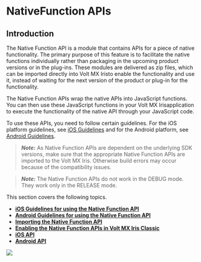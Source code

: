                             

NativeFunction APIs
===================

Introduction
------------

The Native Function API is a module that contains APIs for a piece of native functionality. The primary purpose of this feature is to facilitate the native functions individually rather than packaging in the upcoming product versions or in the plug-ins. These modules are delivered as zip files, which can be imported directly into Volt MX Iristo enable the functionality and use it, instead of waiting for the next version of the product or plug-in for the functionality.

The Native Function APIs wrap the native APIs into JavaScript functions. You can then use these JavaScript functions in your Volt MX Irisapplication to execute the functionality of the native API through your JavaScript code.

To use these APIs, you need to follow certain guidelines. For the iOS platform guidelines, see [iOS Guidelines](guidelines_ios.md) and for the Android platform, see [Android Guidelines](guidelines_android.md).

> **_Note:_** As Native Function APIs are dependent on the underlying SDK versions, make sure that the appropriate Native Function APIs are imported to the Volt MX Iris. Otherwise build errors may occur because of the compatibility issues.

> **_Note:_** The Native Function APIs do not work in the DEBUG mode. They work only in the RELEASE mode.

This section covers the following topics.

*   **[iOS Guidelines for using the Native Function API](guidelines_ios.md)**
*   **[Android Guidelines for using the Native Function API](guidelines_android.md)**
*   **[Importing the Native Function API](importing_ssm.md)**
*   **[Enabling the Native Function APIs in Volt MX Iris Classic](enabling_native_function_apis.md)**
*   **[iOS API](ios_api.md)**
*   **[Android API](android_api.md)**

![](resources/prettify/onload.png)
